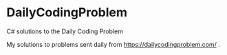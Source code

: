 # DailyCodingProblem
C# solutions to the Daily Coding Problem

My solutions to problems sent daily from https://dailycodingproblem.com/ .
